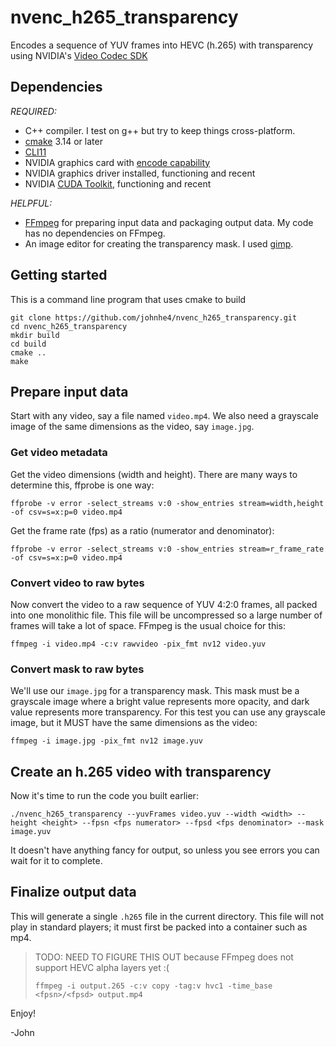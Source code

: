 # nvenc_h265_transparency
Encodes a sequence of YUV frames into HEVC (h.265) with transparency using NVIDIA's [Video Codec SDK](https://developer.nvidia.com/nvidia-video-codec-SDK)

## Dependencies
*REQUIRED:*
- C++ compiler. I test on g++ but try to keep things cross-platform.
- [cmake](https://cmake.org) 3.14 or later
- [CLI11](https://github.com/CLIUtils/CLI11)
- NVIDIA graphics card with [encode capability](https://developer.nvidia.com/video-encode-and-decode-gpu-support-matrix-new)
- NVIDIA graphics driver installed, functioning and recent
- NVIDIA [CUDA Toolkit](https://developer.nvidia.com/cuda-toolkit), functioning and recent

*HELPFUL:*
 - [FFmpeg](https://ffmpeg.org) for preparing input data and packaging output data. My code has no dependencies on FFmpeg.
 - An image editor for creating the transparency mask. I used [gimp](https://www.gimp.org).

## Getting started
This is a command line program that uses cmake to build

```
git clone https://github.com/johnhe4/nvenc_h265_transparency.git
cd nvenc_h265_transparency
mkdir build
cd build
cmake ..
make
```

## Prepare input data
Start with any video, say a file named `video.mp4`. We also need a grayscale image of the same dimensions as the video, say `image.jpg`.

### Get video metadata
Get the video dimensions (width and height).
There are many ways to determine this, ffprobe is one way:

`ffprobe -v error -select_streams v:0 -show_entries stream=width,height -of csv=s=x:p=0 video.mp4`

Get the frame rate (fps) as a ratio (numerator and denominator):

`ffprobe -v error -select_streams v:0 -show_entries stream=r_frame_rate -of csv=s=x:p=0 video.mp4`

### Convert video to raw bytes
Now convert the video to a raw sequence of YUV 4:2:0 frames, all packed into one monolithic file.
This file will be uncompressed so a large number of frames will take a lot of space.
FFmpeg is the usual choice for this:

`ffmpeg -i video.mp4 -c:v rawvideo -pix_fmt nv12 video.yuv`

### Convert mask to raw bytes
We'll use our `image.jpg` for a transparency mask. This mask must be a grayscale image where a bright value represents more opacity, and dark value represents more transparency.
For this test you can use any grayscale image, but it MUST have the same dimensions as the video:

`ffmpeg -i image.jpg -pix_fmt nv12 image.yuv`

## Create an h.265 video with transparency
Now it's time to run the code you built earlier:

`./nvenc_h265_transparency --yuvFrames video.yuv --width <width> --height <height> --fpsn <fps numerator> --fpsd <fps denominator> --mask image.yuv`

It doesn't have anything fancy for output, so unless you see errors you can wait for it to complete.

## Finalize output data
This will generate a single `.h265` file in the current directory. 
This file will not play in standard players; it must first be packed into a container such as mp4.

>TODO: NEED TO FIGURE THIS OUT because FFmpeg does not support HEVC alpha layers yet :(
>
>`ffmpeg -i output.265 -c:v copy -tag:v hvc1 -time_base <fpsn>/<fpsd> output.mp4`

Enjoy!

-John
